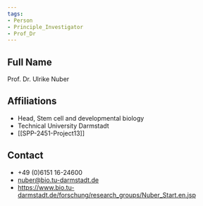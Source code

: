 ```yaml
---
tags: 
- Person
- Principle_Investigator
- Prof_Dr
---
```

## Full Name
Prof. Dr. Ulrike Nuber

## Affiliations
- Head, Stem cell and developmental biology
- Technical University Darmstadt
- [[SPP-2451-Project13]]
## Contact
- +49 (0)6151 16-24600
- nuber@bio.tu-darmstadt.de
- https://www.bio.tu-darmstadt.de/forschung/research_groups/Nuber_Start.en.jsp
